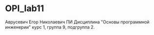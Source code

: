 # OPI_lab11
Аврусевич
Егор
Николаевич
ПИ
Дисциплина "Основы программной инженерии"
курс 1, группа 9, подгруппа 2.
